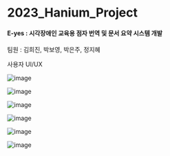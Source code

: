 # 2023_Hanium_Project
#### E-yes : 시각장애인 교육용 점자 번역 및 문서 요약 시스템 개발
팀원 : 김희진, 박보영, 박은주, 정지혜

사용자 UI/UX

![image](https://github.com/pej0918/2023_Hanium_Project/assets/79118751/ea0747ec-8745-44de-80ad-c947cea7270e)

![image](https://github.com/pej0918/2023_Hanium_Project/assets/79118751/b3f341b4-af3b-4658-93bf-b8d7051465b1)

![image](https://github.com/pej0918/2023_Hanium_Project/assets/79118751/dafe114d-24f6-4b1f-a53f-e5f7cc70b75b)

![image](https://github.com/pej0918/2023_Hanium_Project/assets/79118751/fbc0b482-f5c9-42ab-8f2f-ff6aef072e74)

![image](https://github.com/pej0918/2023_Hanium_Project/assets/79118751/a7f34bc3-c266-427e-87b4-00c2af06aa76)

![image](https://github.com/pej0918/2023_Hanium_Project/assets/79118751/bbec1835-aa28-456d-af4e-32a6a649cb76)
